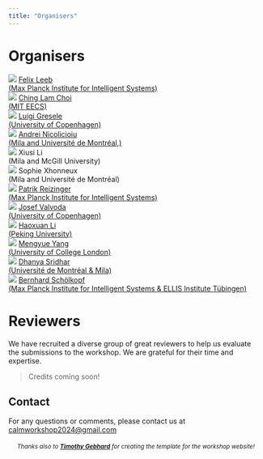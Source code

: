 ```yaml
---
title: "Organisers"
---
```


# Organisers


<div class="list-of-people">
    <div class="person">
        <td><img src="/organizer_felix.jpeg"></td>
        <td><a href="https://felixludos.com/">Felix Leeb <br>(Max Planck Institute for Intelligent Systems)</a></td>
    </div>
    <div class="person">
        <td><img src="/organizer_ching_lam.jpeg"></td>
        <td><a href="https://chinglamchoi.github.io/cchoi/">Ching Lam Choi<br>(MIT EECS)</a></td>
    </div>
    <div class="person">
        <td><img src="/organizer_luigi.jpeg"></td>
        <td><a href="https://lgresele.github.io/">Luigi Gresele<br>(University of Copenhagen)</a></td>
    </div>
    <div class="person">
        <td><img src="/organizer_andrei.jpeg"></td>
        <td><a href="https://andreinicolicioiu.github.io/">Andrei Nicolicioiu <br>(Mila and Université de Montréal,)</a></td>
    </div>
    <div class="person">
        <td><img src="/organizer_xiusi.jpeg"></td>
        <td>Xiusi Li <br>(Mila and McGill University)</a></td>
    </div>
    <div class="person">
        <td><img src="/organizer_sophie.jpeg"></td>
        <td>Sophie Xhonneux<br>(Mila and Université de Montréal)</a></td>
    </div>
    <div class="person">
        <td><img src="/organizer_patrik.jpeg"></td>
        <td><a href="https://rpatrik96.github.io/">Patrik Reizinger<br>(Max Planck Institute for Intelligent Systems)</a></td>
    </div>
    <div class="person">
        <td><img src="/organizer_josef.jpeg"></td>
        <td><a href="https://valvoda.github.io/">Josef Valvoda <br>(University of Copenhagen)</a></td>
    </div>
    <div class="person">
        <td><img src="/organizer_haoxuan.jpeg"></td>
        <td><a href="https://scholar.google.com/citations?user=gtDqiucAAAAJ&hl=en">Haoxuan Li<br>(Peking University)</a></td>
    </div>
    <div class="person">
        <td><img src="/organizer_mengyue.webp"></td>
        <td><a href="https://ymy4323460.github.io/">Mengyue Yang <br>(University of College London)</a></td>
    </div>
    <div class="person">
        <td><img src="/organizer_dhanya.webp"></td>
        <td><a href="https://www.dsridhar.com/">Dhanya Sridhar<br>(Université de Montréal & Mila)</a></td>
    </div>
    <div class="person">
        <td><img src="/bernhard.jpg"></td>
        <td><a href="https://is.mpg.de/~bs">Bernhard Schölkopf <br>(Max Planck Institute for Intelligent Systems & ELLIS Institute Tübingen)</a></td>
    </div>
</div>

# Reviewers

We have recruited a diverse group of great reviewers to help us evaluate the submissions to the workshop. We are grateful for their time and expertise.

> Credits coming soon!

<!-- From an initial, limited call of action, we have a list of 34 confirmed reviewers.  -->

<!-- Adam Li, Columbia University

Alexander Hägele, ETHZ - ETH Zurich

Biwei Huang, Carnegie Mellon University

Bohdan Kivva, University of Chicago

Bryon Aragam, University of Chicago

Chandler Squires, Massachusetts Institute of Technology

Cian Eastwood, University of Edinburgh

Daniel Malinsky, Johns Hopkins University

Davide Talon, Università degli Studi di Genova, Istituto Italiano di Tecnologia

Dhanya Sridhar, Université de Montréal and Mila-Quebec AI Institute

Furui Liu, Huawei Technologies Ltd.

Gargi Balasubramaniam, University of Illinois, Urbana Champaign

Gemma Elyse Moran, Columbia University

Goutham Rajendran, University of Chicago

Hamza Keurti, ETHZ - ETH Zurich

Ignavier Ng, Carnegie Mellon University

Jack Brady, Texas A&M

Jason Hartford, Montreal Institute for Learning Algorithms, University of Montreal, University of Montreal

Jeffrey Adams, University of Copenhagen

Johann Brehmer, Qualcomm AI Research

Jovana Mitrovic, DeepMind

Junzhe Zhang, Columbia University

Kartik Ahuja, Montreal Institute for Learning Algorithms

Kevin Muyuan Xia, Columbia University

Michel Besserve, Max Planck Institute for Intelligent Systems, Tübingen

Mingming Gong, University of Melbourne

Patrick Burauel, California Institute of Technology

Phillip Lippe, University of Amsterdam

Pim De Haan, University of Amsterdam

Ricardo Pio Monti, Meta

Ruibo Tu, KTH Royal Institute of Technology, Stockholm, Sweden

Sebastien Lachapelle, University of Montreal

Sergio Hernan Garrido Mejia, Max Planck Institute for Intelligent Systems, Tübingen

Shantanu Gupta, Carnegie Mellon University

Shohei Shimizu, Shiga University

Shruti Joshi, École de technologie supérieure

T. Anderson Keller, University of Amsterdam

Vitoria Barin Pacela, Montreal Institute for Learning Algorithms, University of Montreal, Université de Montréal

Yujia Zheng, Carnegie Mellon University -->

## Contact

For any questions or comments, please contact us at <calmworkshop2024@gmail.com>

<div style="width: 100%; font-size: smaller; text-align: center; margin-top: 18px;">
    <em>Thanks also to <strong><a href="https://timothygebhard.de">Timothy Gebhard</a></strong> for creating the template for the workshop website!</em>
</div>
